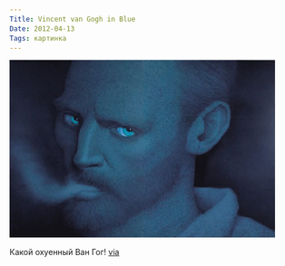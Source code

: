 ```yaml
---
Title: Vincent van Gogh in Blue
Date: 2012-04-13
Tags: картинка
---
```


![van-gogh.jpg](images/van-gogh.jpg)

Какой охуенный Ван Гог! [via](http://mocoloco.com/art/archives/004230.php)